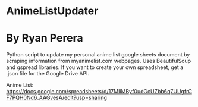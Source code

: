 # AnimeListUpdater
# By Ryan Perera
Python script to update my personal anime list google sheets document by scraping information from myanimelist.com webpages.
Uses BeautifulSoup and gspread libraries.
If you want to create your own spreadsheet, get a .json file for the Google Drive API.

Anime List:
https://docs.google.com/spreadsheets/d/17MIiMByf0udGcUZbb6q7UUgfrCF7PQH0Nd6_AAGvesA/edit?usp=sharing
